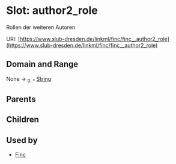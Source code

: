 
# Slot: author2_role

Rollen der weiteren Autoren

URI: [https://www.slub-dresden.de/linkml/finc/finc__author2_role](https://www.slub-dresden.de/linkml/finc/finc__author2_role)


## Domain and Range

None &#8594;  <sub>0..\*</sub> [String](types/String.md)

## Parents


## Children


## Used by

 * [Finc](Finc.md)
